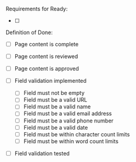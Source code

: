 ﻿

Requirements for Ready:

- [ ] 


Definition of Done:

- [ ] Page content is complete
- [ ] Page content is reviewed
- [ ] Page content is approved
- [ ] Field validation implemented
  - [ ] Field must not be empty
  - [ ] Field must be a valid URL
  - [ ] Field must be a valid name
  - [ ] Field must be a valid email address
  - [ ] Field must be a valid phone number
  - [ ] Field must be a valid date
  - [ ] Field must be within character count limits
  - [ ] Field must be within word count limits
- [ ] Field validation tested

